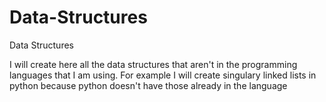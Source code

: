 # Data-Structures
Data Structures

I will create here all the data structures that aren't in the programming languages that I am using. For example I will create singulary linked lists in python because python doesn't have those already in the language
